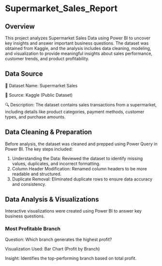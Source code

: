 # Supermarket_Sales_Report

## Overview
This project analyzes Supermarket Sales Data using Power BI to uncover key insights and answer important business questions. The dataset was obtained from Kaggle, and the analysis includes data cleaning, modeling, and visualization to provide meaningful insights about sales performance, customer trends, and product profitability.

## Data Source
📂 Dataset Name: Supermarket Sales

📌 Source: Kaggle (Public Dataset)

🔍 Description: The dataset contains sales transactions from a supermarket, including details like product categories, payment methods, customer types, and purchase amounts.

## Data Cleaning & Preparation

Before analysis, the dataset was cleaned and prepped using Power Query in Power BI. The key steps included:

1. Understanding the Data: Reviewed the dataset to identify missing values, duplicates, and incorrect formatting.
2. Column Header Modification: Renamed column headers to be more readable and structured.
3. Duplicate Removal: Eliminated duplicate rows to ensure data accuracy and consistency.


## Data Analysis & Visualizations

Interactive visualizations were created using Power BI to answer key business questions.

### Most Profitable Branch

Question: Which branch generates the highest profit?

Visualization Used: Bar Chart (Profit by Branch)

Insight: Identifies the top-performing branch based on total profit.
